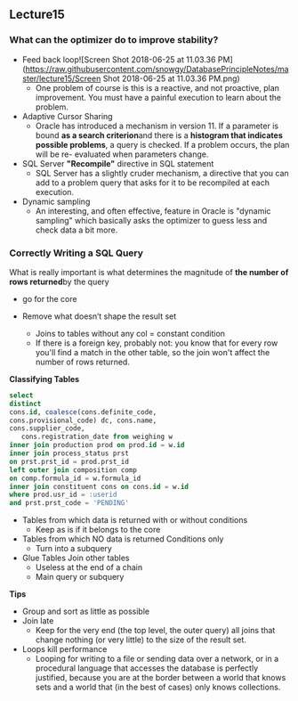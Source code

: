 ## Lecture15

### What can the optimizer do to improve stability?

* Feed back loop![Screen Shot 2018-06-25 at 11.03.36 PM](https://raw.githubusercontent.com/snowgy/DatabasePrincipleNotes/master/lecture15/Screen Shot 2018-06-25 at 11.03.36 PM.png)
  * One problem of course is this is a reactive, and not proactive, plan improvement. You must have a painful execution to learn about the problem. 
* Adaptive Cursor Sharing
  * Oracle has introduced a mechanism in version 11. If a parameter is bound **as a search criterion**and there is a **histogram that indicates possible problems**, a query is checked. If a problem occurs, the plan will be re- evaluated when parameters change. 
* SQL Server  **"Recompile"** directive in SQL statement 
  * SQL Server has a slightly cruder mechanism, a directive that you can add to a problem query that asks for it to be recompiled at each execution. 
* Dynamic sampling 
  * An interesting, and often effective, feature in Oracle is "dynamic sampling" which basically asks the optimizer to guess less and check data a bit more. 

### Correctly Writing a SQL Query

What is really important is what determines the magnitude of **the number of rows returned**by the query 

- go for the core

- Remove what doesn’t shape the result set 
  - Joins to tables without any col = constant condition 
  - If there is a foreign key, probably not: you know that for every row you'll find a match in the other table, so the join won't affect the number of rows returned.

**Classifying Tables**

```sql
select
distinct
cons.id, coalesce(cons.definite_code,
cons.provisional_code) dc, cons.name,
cons.supplier_code,
   cons.registration_date from weighing w
inner join production prod on prod.id = w.id
inner join process_status prst
on prst.prst_id = prod.prst_id
left outer join composition comp
on comp.formula_id = w.formula_id
inner join constituent cons on cons.id = w.id
where prod.usr_id = :userid
and prst.prst_code = 'PENDING'
```

- Tables from which data is returned with or without conditions 
  - Keep as is if it belongs to the core 
- Tables from which NO data is returned Conditions only 
  - Turn into a subquery 
- Glue Tables  Join other tables 
  - Useless at the end of a chain 
  - Main query or subquery 

**Tips**

* Group and sort as little as possible
* Join late
  * Keep for the very end (the top level, the outer query) all joins that change nothing (or very little) to the size of the result set. 
* Loops kill performance 
  * Looping for writing to a file or sending data over a network, or in a procedural language that accesses the database is perfectly justified, because you are at the border between a world that knows sets and a world that (in the best of cases) only knows collections. 

























​	